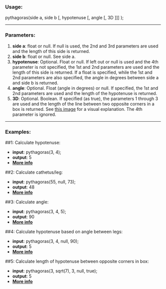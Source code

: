 ### Usage:
pythagoras(side a, side b [, hypotenuse [, angle [, 3D ]]] );
- - -
### Parameters:
1. __side a__: float or null. If null is used, the 2nd and 3rd parameters are used and the length of this side is returned.
2. __side b__: float or null. See side a.
3. __hypotenuse__: Optional. Float or null. If left out or null is used and the 4th parameter is not specified, the 1st and 2nd parameters are used and the length of this side is returned. If a float is specified, while the 1st and 2nd parameters are also specified, the angle in degrees between side a and side b is returned.
4. __angle__: Optional. Float (angle in degrees) or null. If specified, the 1st and 2nd parameters are used and the length of the hypotenuse is returned.
5. __3D__: Optional. Boolean. If specified (as true), the parameters 1 through 3 are used and the length of the line between two opposite corners in a box is returned. See [this image](http://upload.wikimedia.org/wikipedia/commons/1/13/Pythagoras_3D.PNG) for a visual explanation. The 4th parameter is ignored.
- - -

### Examples:
#\#1: Calculate hypotenuse:
* __input__: pythagoras(3, 4);
* __output__: 5
* [__More info__](http://en.wikipedia.org/wiki/Pythagorean_theorem)

#\#2: Calculate cathetus/leg:
* __input__: pythagoras(55, null, 73);
* __output__: 48
* [__More info__](http://en.wikipedia.org/wiki/Pythagorean_theorem#Other_forms)

#\#3: Calculate angle:
* __input__: pythagoras(3, 4, 5);
* __output__: 90
* [__More info__](http://en.wikipedia.org/wiki/Law_of_cosines#Applications)

#\#4: Calculate hypotenuse based on angle between legs:
* __input__: pythagoras(3, 4, null, 90);
* __output__: 5
* [__More info__](http://en.wikipedia.org/wiki/Law_of_cosines#Applications)

#\#5: Calculate length of hypotenuse between opposite corners in box:
* __input__: pythagoras(3, sqrt(7), 3, null, true);
* __output__: 5
* [__More info__](http://en.wikipedia.org/wiki/Pythagorean_theorem#Solid_geometry)
